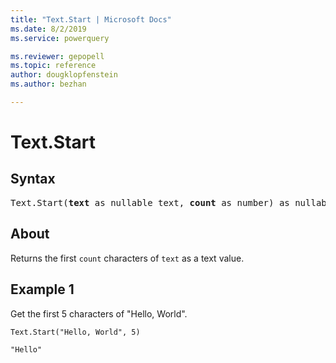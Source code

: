 ```yaml
---
title: "Text.Start | Microsoft Docs"
ms.date: 8/2/2019
ms.service: powerquery

ms.reviewer: gepopell
ms.topic: reference
author: dougklopfenstein
ms.author: bezhan

---
```

# Text.Start

## Syntax

<pre>
Text.Start(<b>text</b> as nullable text, <b>count</b> as number) as nullable text
</pre>
  
## About  
Returns the first `count` characters of `text` as a text value.

## Example 1
Get the first 5 characters of "Hello, World".

```powerquery-m
Text.Start("Hello, World", 5)
```

`"Hello"`
